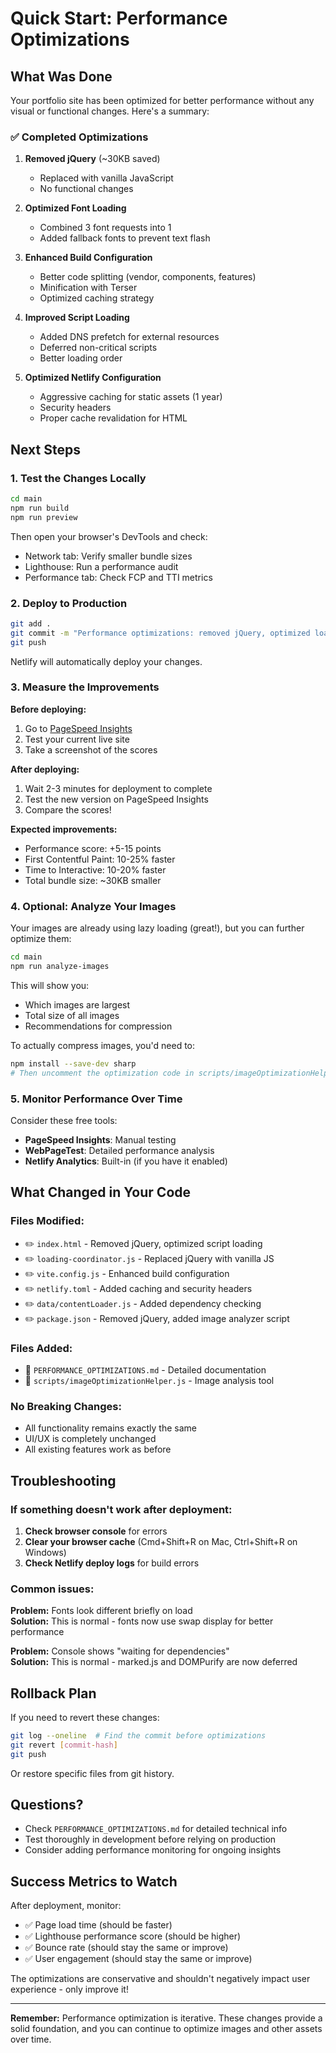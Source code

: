 # Quick Start: Performance Optimizations

## What Was Done

Your portfolio site has been optimized for better performance without any visual or functional changes. Here's a summary:

### ✅ Completed Optimizations

1. **Removed jQuery** (~30KB saved)
   - Replaced with vanilla JavaScript
   - No functional changes

2. **Optimized Font Loading**
   - Combined 3 font requests into 1
   - Added fallback fonts to prevent text flash

3. **Enhanced Build Configuration**
   - Better code splitting (vendor, components, features)
   - Minification with Terser
   - Optimized caching strategy

4. **Improved Script Loading**
   - Added DNS prefetch for external resources
   - Deferred non-critical scripts
   - Better loading order

5. **Optimized Netlify Configuration**
   - Aggressive caching for static assets (1 year)
   - Security headers
   - Proper cache revalidation for HTML

## Next Steps

### 1. Test the Changes Locally

```bash
cd main
npm run build
npm run preview
```

Then open your browser's DevTools and check:
- Network tab: Verify smaller bundle sizes
- Lighthouse: Run a performance audit
- Performance tab: Check FCP and TTI metrics

### 2. Deploy to Production

```bash
git add .
git commit -m "Performance optimizations: removed jQuery, optimized loading, better caching"
git push
```

Netlify will automatically deploy your changes.

### 3. Measure the Improvements

**Before deploying:**
1. Go to [PageSpeed Insights](https://pagespeed.web.dev/)
2. Test your current live site
3. Take a screenshot of the scores

**After deploying:**
1. Wait 2-3 minutes for deployment to complete
2. Test the new version on PageSpeed Insights
3. Compare the scores!

**Expected improvements:**
- Performance score: +5-15 points
- First Contentful Paint: 10-25% faster
- Time to Interactive: 10-20% faster
- Total bundle size: ~30KB smaller

### 4. Optional: Analyze Your Images

Your images are already using lazy loading (great!), but you can further optimize them:

```bash
cd main
npm run analyze-images
```

This will show you:
- Which images are largest
- Total size of all images
- Recommendations for compression

To actually compress images, you'd need to:
```bash
npm install --save-dev sharp
# Then uncomment the optimization code in scripts/imageOptimizationHelper.js
```

### 5. Monitor Performance Over Time

Consider these free tools:
- **PageSpeed Insights**: Manual testing
- **WebPageTest**: Detailed performance analysis
- **Netlify Analytics**: Built-in (if you have it enabled)

## What Changed in Your Code

### Files Modified:
- ✏️ `index.html` - Removed jQuery, optimized script loading
- ✏️ `loading-coordinator.js` - Replaced jQuery with vanilla JS
- ✏️ `vite.config.js` - Enhanced build configuration
- ✏️ `netlify.toml` - Added caching and security headers
- ✏️ `data/contentLoader.js` - Added dependency checking
- ✏️ `package.json` - Removed jQuery, added image analyzer script

### Files Added:
- 📄 `PERFORMANCE_OPTIMIZATIONS.md` - Detailed documentation
- 📄 `scripts/imageOptimizationHelper.js` - Image analysis tool

### No Breaking Changes:
- All functionality remains exactly the same
- UI/UX is completely unchanged
- All existing features work as before

## Troubleshooting

### If something doesn't work after deployment:

1. **Check browser console** for errors
2. **Clear your browser cache** (Cmd+Shift+R on Mac, Ctrl+Shift+R on Windows)
3. **Check Netlify deploy logs** for build errors

### Common issues:

**Problem:** Fonts look different briefly on load  
**Solution:** This is normal - fonts now use swap display for better performance

**Problem:** Console shows "waiting for dependencies"  
**Solution:** This is normal - marked.js and DOMPurify are now deferred

## Rollback Plan

If you need to revert these changes:

```bash
git log --oneline  # Find the commit before optimizations
git revert [commit-hash]
git push
```

Or restore specific files from git history.

## Questions?

- Check `PERFORMANCE_OPTIMIZATIONS.md` for detailed technical info
- Test thoroughly in development before relying on production
- Consider adding performance monitoring for ongoing insights

## Success Metrics to Watch

After deployment, monitor:
- ✅ Page load time (should be faster)
- ✅ Lighthouse performance score (should be higher)
- ✅ Bounce rate (should stay the same or improve)
- ✅ User engagement (should stay the same or improve)

The optimizations are conservative and shouldn't negatively impact user experience - only improve it!

---

**Remember:** Performance optimization is iterative. These changes provide a solid foundation, and you can continue to optimize images and other assets over time.
